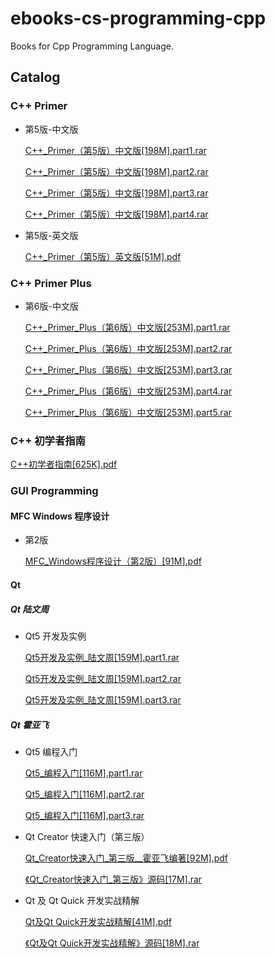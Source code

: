 # ebooks-cs-programming-cpp

Books for Cpp Programming Language.

## Catalog

### C++ Primer

* 第5版-中文版

    [C++_Primer（第5版）中文版[198M].part1.rar](https://github.com/lj1218/ebooks-cs-programming-cpp/raw/master/books/C++_Primer/C++_Primer（第5版）中文版/C++_Primer（第5版）中文版[198M].part1.rar)

    [C++_Primer（第5版）中文版[198M].part2.rar](https://github.com/lj1218/ebooks-cs-programming-cpp/raw/master/books/C++_Primer/C++_Primer（第5版）中文版/C++_Primer（第5版）中文版[198M].part2.rar)

    [C++_Primer（第5版）中文版[198M].part3.rar](https://github.com/lj1218/ebooks-cs-programming-cpp/raw/master/books/C++_Primer/C++_Primer（第5版）中文版/C++_Primer（第5版）中文版[198M].part3.rar)

    [C++_Primer（第5版）中文版[198M].part4.rar](https://github.com/lj1218/ebooks-cs-programming-cpp/raw/master/books/C++_Primer/C++_Primer（第5版）中文版/C++_Primer（第5版）中文版[198M].part4.rar)

* 第5版-英文版

    [C++_Primer（第5版）英文版[51M].pdf](https://github.com/lj1218/ebooks-cs-programming-cpp/raw/master/books/C++_Primer/C++_Primer（第5版）英文版[51M].pdf)

### C++ Primer Plus

* 第6版-中文版

    [C++\_Primer\_Plus（第6版）中文版[253M].part1.rar](https://github.com/lj1218/ebooks-cs-programming-cpp/raw/master/books/C++_Primer_Plus/C++_Primer_Plus（第6版）中文版/C++_Primer_Plus（第6版）中文版[253M].part1.rar)

    [C++\_Primer\_Plus（第6版）中文版[253M].part2.rar](https://github.com/lj1218/ebooks-cs-programming-cpp/raw/master/books/C++_Primer_Plus/C++_Primer_Plus（第6版）中文版/C++_Primer_Plus（第6版）中文版[253M].part2.rar)

    [C++\_Primer\_Plus（第6版）中文版[253M].part3.rar](https://github.com/lj1218/ebooks-cs-programming-cpp/raw/master/books/C++_Primer_Plus/C++_Primer_Plus（第6版）中文版/C++_Primer_Plus（第6版）中文版[253M].part3.rar)

    [C++\_Primer\_Plus（第6版）中文版[253M].part4.rar](https://github.com/lj1218/ebooks-cs-programming-cpp/raw/master/books/C++_Primer_Plus/C++_Primer_Plus（第6版）中文版/C++_Primer_Plus（第6版）中文版[253M].part4.rar)

    [C++\_Primer\_Plus（第6版）中文版[253M].part5.rar](https://github.com/lj1218/ebooks-cs-programming-cpp/raw/master/books/C++_Primer_Plus/C++_Primer_Plus（第6版）中文版/C++_Primer_Plus（第6版）中文版[253M].part5.rar)

### C++ 初学者指南

[C++初学者指南[625K].pdf](https://github.com/lj1218/ebooks-cs-programming-cpp/raw/master/books/C++初学者指南[625K].pdf)

### GUI Programming

#### MFC Windows 程序设计

* 第2版

    [MFC\_Windows程序设计（第2版）[91M].pdf](https://github.com/lj1218/ebooks-cs-programming-cpp/raw/master/books/GUI_Programming/MFC/MFC_Windows程序设计（第2版）[91M].pdf)

#### Qt

##### Qt 陆文周

* Qt5 开发及实例

    [Qt5开发及实例\_陆文周[159M].part1.rar](https://github.com/lj1218/ebooks-cs-programming-cpp/raw/master/books/GUI_Programming/Qt/Qt5开发及实例_陆文周/Qt5开发及实例_陆文周[159M].part1.rar)

    [Qt5开发及实例\_陆文周[159M].part2.rar](https://github.com/lj1218/ebooks-cs-programming-cpp/raw/master/books/GUI_Programming/Qt/Qt5开发及实例_陆文周/Qt5开发及实例_陆文周[159M].part2.rar)

    [Qt5开发及实例\_陆文周[159M].part3.rar](https://github.com/lj1218/ebooks-cs-programming-cpp/raw/master/books/GUI_Programming/Qt/Qt5开发及实例_陆文周/Qt5开发及实例_陆文周[159M].part3.rar)

##### Qt 霍亚飞

* Qt5 编程入门

    [Qt5\_编程入门[116M].part1.rar](https://github.com/lj1218/ebooks-cs-programming-cpp/raw/master/books/GUI_Programming/Qt/Qt_霍亚飞/Qt5_编程入门/Qt5_编程入门[116M].part1.rar)

    [Qt5\_编程入门[116M].part2.rar](https://github.com/lj1218/ebooks-cs-programming-cpp/raw/master/books/GUI_Programming/Qt/Qt_霍亚飞/Qt5_编程入门/Qt5_编程入门[116M].part2.rar)

    [Qt5\_编程入门[116M].part3.rar](https://github.com/lj1218/ebooks-cs-programming-cpp/raw/master/books/GUI_Programming/Qt/Qt_霍亚飞/Qt5_编程入门/Qt5_编程入门[116M].part3.rar)

* Qt Creator 快速入门（第三版）

    [Qt\_Creator快速入门\_第三版\_\_霍亚飞编著[92M].pdf](https://github.com/lj1218/ebooks-cs-programming-cpp/raw/master/books/GUI_Programming/Qt/Qt_霍亚飞/Qt_Creator快速入门/Qt_Creator快速入门_第三版__霍亚飞编著[92M].pdf)

    [《Qt\_Creator快速入门\_第三版》源码[17M].rar](https://github.com/lj1218/ebooks-cs-programming-cpp/raw/master/books/GUI_Programming/Qt/Qt_霍亚飞/Qt_Creator快速入门/《Qt_Creator快速入门_第三版》源码[17M].rar)

* Qt 及 Qt Quick 开发实战精解

    [Qt及Qt Quick开发实战精解[41M].pdf](https://github.com/lj1218/ebooks-cs-programming-cpp/raw/master/books/GUI_Programming/Qt/Qt_霍亚飞/Qt及Qt_Quick开发实战精解/Qt及Qt%20Quick开发实战精解[41M].pdf)

    [《Qt及Qt Quick开发实战精解》源码[18M].rar](https://github.com/lj1218/ebooks-cs-programming-cpp/raw/master/books/GUI_Programming/Qt/Qt_霍亚飞/Qt及Qt_Quick开发实战精解/《Qt及Qt%20Quick开发实战精解》源码[18M].rar)
